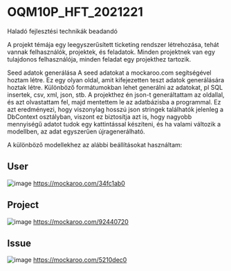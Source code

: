 # OQM10P_HFT_2021221
Haladó fejlesztési technikák beadandó

A projekt témája egy leegyszerűsített ticketing rendszer létrehozása, tehát vannak felhasználók, projektek, és feladatok. Minden projektnek van egy tulajdonos felhasználója, minden feladat egy projekthez tartozik.

Seed adatok generálása
A seed adatokat a mockaroo.com segítségével hoztam létre. Ez egy olyan oldal, amit kifejezetten teszt adatok generálására hoztak létre. Különböző formátumokban lehet generálni az adatokat, pl SQL insertek, csv, xml, json, stb. A projekthez én json-t generáltattam az oldallal, és azt olvastattam fel, majd mentettem le az adatbázisba a programmal. Ez azt eredményezi, hogy viszonylag hosszú json stringek találhatók jelenleg a DbContext osztályban, viszont ez biztosítja azt is, hogy nagyobb mennyiségű adatot tudok egy kattintással készíteni, és ha valami változik a modellben, az adat egyszerűen újragenerálható.

A különböző modellekhez az alábbi beállításokat használtam:

## User
![image](https://user-images.githubusercontent.com/49789135/137473088-c32a30a9-bbab-4a8a-bd11-6883a88a8d6f.png)
https://mockaroo.com/34fc1ab0

## Project
![image](https://user-images.githubusercontent.com/49789135/137473229-5606e04a-52f8-4ed6-a7e3-c4687acf987f.png)
https://mockaroo.com/92440720

## Issue
![image](https://user-images.githubusercontent.com/49789135/137473337-15b262f5-d7ea-4023-afe0-5b85d8216a47.png)
https://mockaroo.com/5210dec0

